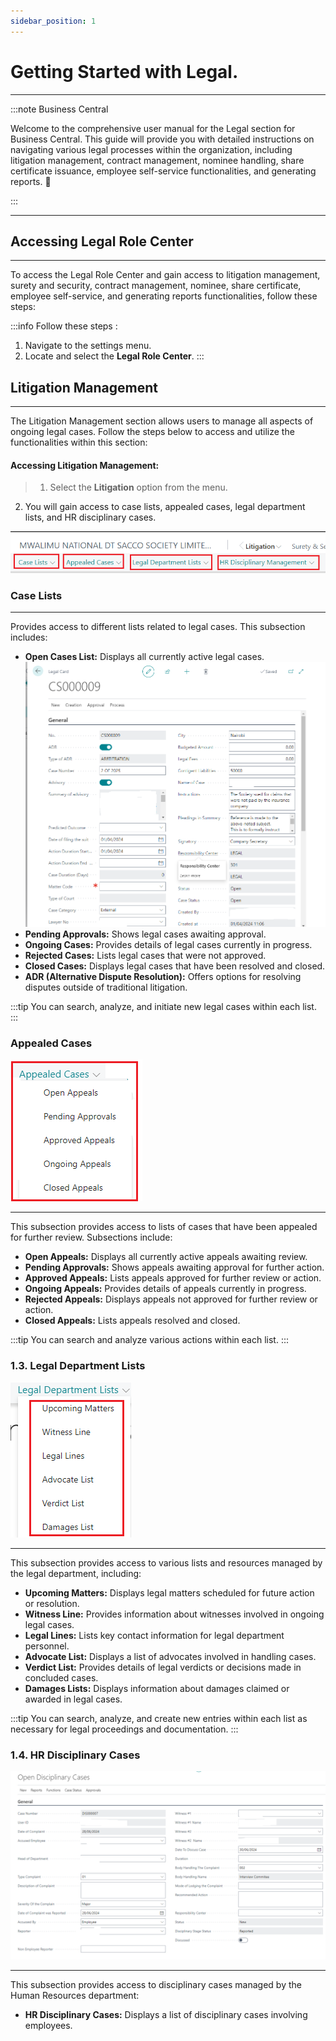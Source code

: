 ```yaml
---
sidebar_position: 1
---
```


# Getting Started with Legal.
---

:::note Business Central
<div class="container">
    <div class="custom-note">
        <p>Welcome to the comprehensive user manual for the Legal section for Business Central. This guide will provide you with detailed instructions on navigating various legal processes within the organization, including litigation management, contract management, nominee handling, share certificate issuance, employee self-service functionalities, and generating reports. 🤗</p>
    </div>
</div>
:::

---

## Accessing Legal Role Center
---

To access the Legal Role Center and gain access to litigation management, surety and security, contract management, nominee, share certificate, employee self-service, and generating reports functionalities, follow these steps:

:::info Follow these steps :
1. Navigate to the settings menu.
2. Locate and select the **Legal Role Center**.
:::

## Litigation Management
---

The Litigation Management section allows users to manage all aspects of ongoing legal cases. Follow the steps below to access and utilize the functionalities within this section:

#### Accessing Litigation Management:

> 1. Select the **Litigation** option from the menu.
2. You will gain access to case lists, appealed cases, legal department lists, and HR disciplinary cases.

![Legal Litigation (legal).png](..%2F..%2Fstatic%2Fimg%2FLegal%20Litigation%20%28legal%29.png)

### Case Lists
---

Provides access to different lists related to legal cases. This subsection includes:

- **Open Cases List:** Displays all currently active legal cases.
![open (legal).png](..%2F..%2Fstatic%2Fimg%2Fopen%20%28legal%29.png)
- **Pending Approvals:** Shows legal cases awaiting approval.
- **Ongoing Cases:** Provides details of legal cases currently in progress.
- **Rejected Cases:** Lists legal cases that were not approved.
- **Closed Cases:** Displays legal cases that have been resolved and closed.
- **ADR (Alternative Dispute Resolution):** Offers options for resolving disputes outside of traditional litigation.

:::tip
You can search, analyze, and initiate new legal cases within each list.
:::

### Appealed Cases

![Appealead Cases(legal).png](..%2F..%2Fstatic%2Fimg%2FAppealead%20Cases%28legal%29.png)

---

This subsection provides access to lists of cases that have been appealed for further review. Subsections include:

- **Open Appeals:** Displays all currently active appeals awaiting review.
- **Pending Approvals:** Shows appeals awaiting approval for further action.
- **Approved Appeals:** Lists appeals approved for further review or action.
- **Ongoing Appeals:** Provides details of appeals currently in progress.
- **Rejected Appeals:** Displays appeals not approved for further review or action.
- **Closed Appeals:** Lists appeals resolved and closed.

:::tip
You can search and analyze various actions within each list.
:::

### 1.3. Legal Department Lists

![legal department list.png](..%2F..%2Fstatic%2Fimg%2Flegal%20department%20list.png)

---

This subsection provides access to various lists and resources managed by the legal department, including:

- **Upcoming Matters:** Displays legal matters scheduled for future action or resolution.
- **Witness Line:** Provides information about witnesses involved in ongoing legal cases.
- **Legal Lines:** Lists key contact information for legal department personnel.
- **Advocate List:** Displays a list of advocates involved in handling cases.
- **Verdict List:** Provides details of legal verdicts or decisions made in concluded cases.
- **Damages Lists:** Displays information about damages claimed or awarded in legal cases.

:::tip
You can search, analyze, and create new entries within each list as necessary for legal proceedings and documentation.
:::

### 1.4. HR Disciplinary Cases

![open displinary cases{legal}.png](..%2F..%2Fstatic%2Fimg%2Fopen%20displinary%20cases%7Blegal%7D.png)

---

This subsection provides access to disciplinary cases managed by the Human Resources department:

- **HR Disciplinary Cases:** Displays a list of disciplinary cases involving employees.

